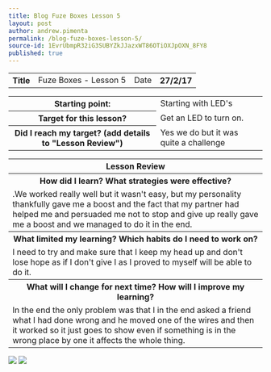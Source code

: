 ```yaml
---
title: Blog Fuze Boxes Lesson 5
layout: post
author: andrew.pimenta
permalink: /blog-fuze-boxes-lesson-5/
source-id: 1EvrUbmpR32iG3SUBYZkJJazxWT86OTiOXJpOXN_8FY8
published: true
---
```

<table>
  <tr>
    <th>Title</th>
    <td>Fuze Boxes - Lesson 5</td>
    <td>Date</td>
    <th>27/2/17</th>
  </tr>
</table>


<table>
  <tr>
    <th>Starting point:</th>
    <td>Starting with LED's</td>
  </tr>
  <tr>
    <th>Target for this lesson?</th>
    <td>Get an LED to turn on.</td>
  </tr>
  <tr>
    <th>Did I reach my target? 
(add details to "Lesson Review")</th>
    <td> Yes we do but it was quite a challenge</td>
  </tr>
</table>


<table>
  <tr>
    <th>Lesson Review</th>
  </tr>
  <tr>
    <th>How did I learn? What strategies were effective? </th>
  </tr>
  <tr>
    <td>.We worked really well but it wasn't easy, but my personality thankfully gave me a boost and the fact that my partner had helped me and persuaded me not to stop and give up really gave me a boost and we managed to do it in the end.</td>
  </tr>
  <tr>
    <th>What limited my learning? Which habits do I need to work on? </th>
  </tr>
  <tr>
    <td>I need to try and make sure that I keep my head up and don't lose hope as if I don't give I as I proved to myself will be able to do it.</td>
  </tr>
  <tr>
    <th>What will I change for next time? How will I improve my learning?</th>
  </tr>
  <tr>
    <td>In the end the only problem was that I in the end asked a friend what I had done wrong and he moved one of the wires and then it worked so it just goes to show even if something is in the wrong place by one it affects the whole thing.</td>
  </tr>
</table>

<a href="http://tinypic.com?ref=209sl1l" target="_blank"><img src="http://i64.tinypic.com/209sl1l.jpg" border="0" ></a>    <a href="http://tinypic.com?ref=6s59br" target="_blank"><img src="http://i65.tinypic.com/6s59br.jpg" border="0" ></a>
